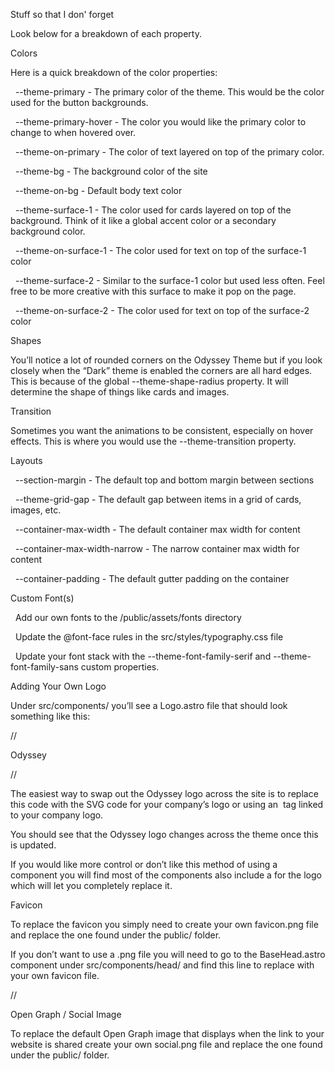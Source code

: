 Stuff so that I don' forget



Look below for a breakdown of each property.

Colors



Here is a quick breakdown of the color properties:



&nbsp;   --theme-primary - The primary color of the theme. This would be the color used for the button backgrounds.

&nbsp;   --theme-primary-hover - The color you would like the primary color to change to when hovered over.

&nbsp;   --theme-on-primary - The color of text layered on top of the primary color.

&nbsp;   --theme-bg - The background color of the site

&nbsp;   --theme-on-bg - Default body text color

&nbsp;   --theme-surface-1 - The color used for cards layered on top of the background. Think of it like a global accent color or a secondary background color.

&nbsp;   --theme-on-surface-1 - The color used for text on top of the surface-1 color

&nbsp;   --theme-surface-2 - Similar to the surface-1 color but used less often. Feel free to be more creative with this surface to make it pop on the page.

&nbsp;   --theme-on-surface-2 - The color used for text on top of the surface-2 color



Shapes



You’ll notice a lot of rounded corners on the Odyssey Theme but if you look closely when the “Dark” theme is enabled the corners are all hard edges. This is because of the global --theme-shape-radius property. It will determine the shape of things like cards and images.

Transition



Sometimes you want the animations to be consistent, especially on hover effects. This is where you would use the --theme-transition property.

Layouts



&nbsp;   --section-margin - The default top and bottom margin between sections

&nbsp;   --theme-grid-gap - The default gap between items in a grid of cards, images, etc.

&nbsp;   --container-max-width - The default container max width for content

&nbsp;   --container-max-width-narrow - The narrow container max width for content

&nbsp;   --container-padding - The default gutter padding on the container



Custom Font(s)



&nbsp;   Add our own fonts to the /public/assets/fonts directory

&nbsp;   Update the @font-face rules in the src/styles/typography.css file

&nbsp;   Update your font stack with the --theme-font-family-serif and --theme-font-family-sans custom properties.



Adding Your Own Logo



Under src/components/ you’ll see a Logo.astro file that should look something like this:

//<p class="odyssey-logo">Odyssey</p>

//<style>

&nbsp; .odyssey-logo {

&nbsp;   width: fit-content;

&nbsp;   margin: 0;

&nbsp;   font-family: var(--theme-font-family-serif);

&nbsp;   font-size: var(--font-size-md);

&nbsp;   color: inherit;

&nbsp; }

&nbsp; .odyssey-logo:hover {

&nbsp;   text-decoration: underline;

&nbsp;   cursor: pointer;

&nbsp; }

</style>



The easiest way to swap out the Odyssey logo across the site is to replace this code with the SVG code for your company’s logo or using an <img> tag linked to your company logo.

You should see that the Odyssey logo changes across the theme once this is updated.

If you would like more control or don’t like this method of using a <Logo> component you will find most of the components also include a <slot> for the logo which will let you completely replace it.

Favicon

To replace the favicon you simply need to create your own favicon.png file and replace the one found under the public/ folder.

If you don’t want to use a .png file you will need to go to the BaseHead.astro component under src/components/head/ and find this line to replace with your own favicon file.

//<link rel="icon" type="image/png" href="/favicon.png" />

Open Graph / Social Image

To replace the default Open Graph image that displays when the link to your website is shared create your own social.png file and replace the one found under the public/ folder.

